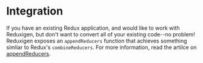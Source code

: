 # Integration

If you have an existing Redux application, and would like to work with Reduxigen, but don't want to convert all of your existing code--no problem! Reduxigen exposes an `appendReducers` function that achieves something simliar to Redux's `combineReducers`.  For more information, read the artilce on [appendReducers](/central-reducer/appendreducers.md).

